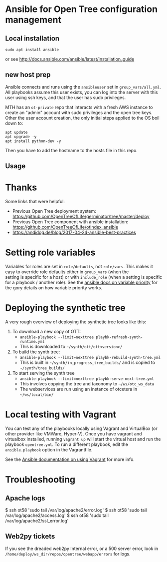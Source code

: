 # Ansible for Open Tree configuration management

## Local installation

    sudo apt install ansible

or see http://docs.ansible.com/ansible/latest/installation_guide


## new host prep

Ansible connects and runs using the `ansibleuser` set in
`group_vars/all.yml`. All playbooks assume this user exists, you can
log into the server with this user using ssh keys, and that the user has
sudo privileges.

MTH has an `ot-private` repo that interacts with a fresh AWS instance to create an
"admin" account with sudo privileges and the open tree keys.
Other the user account creation, the only initial steps applied to the 
OS boil down to:

    apt update
    apt upgrade -y
    apt install python-dev -y

Then you have to add the hostname to the hosts file in this repo.

## Usage

# Thanks

Some links that were helpful:
  * Previous Open Tree deployment system:
    https://github.com/OpenTreeOfLife/germinator/tree/master/deploy
  * Previous Open Tree component with ansible installation:
    https://github.com/OpenTreeOfLife/otindex_ansible
  * https://andidog.de/blog/2017-04-24-ansible-best-practices

# Setting role variables

Variables for roles are set in `role/defaults`, not `role/vars`. This makes
it easy to override role defaults either in `group_vars` (when the   
setting is specific for a host) or with `include_role` (when a setting is
specific for a playbook / another role). See the
[ansible docs on variable priority](https://docs.ansible.com/ansible/latest/user_guide/playbooks_variables.html#variable-precedence-where-should-i-put-a-variable) for the gory details on how
variable priority works.

# Deploying the synthetic tree

A very rough overview of deploying the synthetic tree looks like this:

1. To download a new copy of OTT:
    * `ansible-playbook --limit=nexttree playbk-refresh-synth-runtime.yml`
    * This is downloaded to `~/synth/ott/ott<version>/`
2. To build the synth tree:
    * `ansible-playbook --limit=nexttree playbk-rebuild-synth-tree.yml`
    * This is built in `~/synth/in_progress_tree_builds/` and is copied to `~/synth/tree_builds/`
3. To start serving the synth tree
    * `ansible-playbook --limit=nexttree playbk-serve-next-tree.yml`
    * This involves copying the tree and taxonomy to `~/ws/otc_ws_data`
    * The webservices are run using an instance of otcetera in `~/ws/local/bin/`

# Local testing with Vagrant

You can test any of the playbooks locally using Vagrant and VirtualBox (or other provider like VMWare, Hyper-V). Once you have vagrant and virtualbox installed, running `vagrant up` will start the virtual host and run the playbook `opentree.yml`. To run a different playbook, edit the `ansible.playbook` option in the Vagrantfile.

See the [Ansible documentation on using Vagrant](https://docs.ansible.com/ansible/2.3/guide_vagrant.html) for more info.

# Troubleshooting

## Apache logs

$ ssh ot58 'sudo tail /var/log/apache2/error.log'
$ ssh ot58 'sudo tail /var/log/apache2/access.log'
$ ssh ot58 'sudo tail /var/log/apache2/ssl_error.log'

## Web2py tickets

If you see the dreaded web2py Internal error, or a 500 server error, look in `/home/deploy/ws_dir/repos/opentree/webapp/errors` for logs.
